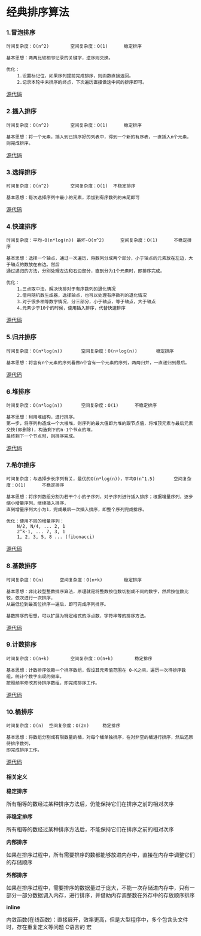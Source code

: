 # 经典排序算法

### 1.冒泡排序
	时间复杂度：O(n^2)		空间复杂度：O(1)		稳定排序
	
	基本思想：两两比较相邻记录的关键字，逆序则交换。
	
	优化：
		1.设置标记位，如果序列提前完成排序，则函数直接返回。
		2.记录本轮中未排序的终点，下次遍历直接做这中间的排序即可。
		
[源代码](https://github.com/ywang2014/Rookie/tree/master/Src/sort/bubbleSort)

### 2.插入排序
	时间复杂度：O(n^2)		空间复杂度：O(1)		稳定排序
	
	基本思想：将一个元素，插入到已排序好的列表中，得到一个新的有序表，一直插入n个元素，则完成排序。
	
[源代码](https://github.com/ywang2014/Rookie/tree/master/Src/sort/insertSort)

### 3.选择排序
	时间复杂度：O(n^2) 		空间复杂度：O(1)	不稳定排序
	
	基本思想：每次选择序列中最小的元素，添加到有序数列的末尾即可
	
[源代码](https://github.com/ywang2014/Rookie/tree/master/Src/sort/selectSort)

### 4.快速排序
	时间复杂度：平均-O(n*log(n)) 最坏-O(n^2)		空间复杂度：O(1)		不稳定排序
	
	基本思想：选择一个轴点，通过一次遍历，将数列分成两个部分，小于轴点的元素放在左边，大于轴点的数放在右边。然后
	通过递归的方法，分别处理左边和右边部分，直到分为1个元素时，即排序完成。
	
	优化：
		1.三点取中法，解决快排对于有序数列的退化情况
		2.借用随机数生成器，选择轴点，也可以处理有序数列的退化情况
		3.对于很多相等数字情况，分三部分，小于轴点，等于轴点，大于轴点
		4.元素少于10个的时候，使用插入排序，代替快速排序
	
[源代码](https://github.com/ywang2014/Rookie/tree/master/Src/sort/quickSort)

### 5.归并排序
	时间复杂度：O(n*log(n))		空间复杂度：O(n+log(n))		稳定排序
	
	基本思想：将含有n个元素的序列看做n个含有一个元素的序列，两两归并，一直递归到最后。
	
[源代码](https://github.com/ywang2014/Rookie/tree/master/Src/sort/bubbleSort)

### 6.堆排序
	时间复杂度：O(n*log(n))		空间复杂度：O(1)		不稳定排序
		
	基本思想：利用堆结构，进行排序。
	第一步，将序列构造成一个大根堆，则序列的最大值即为堆的跟节点值，将堆顶元素与最后元素交换(即删除)，构造剩下的n-1个节点的堆，
	最终剩下一个节点时，则排序完成。
		
[源代码](https://github.com/ywang2014/Rookie/tree/master/Src/sort/bubbleSort)

### 7.希尔排序
	时间复杂度：与选择步长序列有关，最优的O(n*log(n))，平均O(n^1.5)		空间复杂度：O(1)		不稳定排序
	
	基本思想：将序列数组分割为若干个小的子序列，对子序列进行插入排序；根据增量序列，逐步缩小增量序列，继续插入排序，
	直到增量序列大小为1，完成最后一次插入排序，即整个序列完成排序。
	
	优化：使用不同的增量序列：
		N/2, N/4, ... 2, 1
		2^k-1, ... 7, 3, 1 
		1, 2, 3, 5, 8 ... (fibonacci)
	
[源代码](https://github.com/ywang2014/Rookie/tree/master/Src/sort/bubbleSort)

### 8.基数排序
	时间复杂度：O(n)		空间复杂度：O(n+k)		稳定排序
	
	基本思想：非比较型整数排序算法，原理就是将整数按位数切割成不同的数字，然后按位数比较，依次进行一次排序，
	从最低位到最高位排序一遍后，即可完成序列排序。
	
	基数排序的思想，可以扩展为特定格式的浮点数，字符串等的排序方法。
	
[源代码](https://github.com/ywang2014/Rookie/tree/master/Src/sort/bubbleSort)

### 9.计数排序
	时间复杂度：O(n+k)		空间复杂度：O(n+k)		稳定排序
	
	基本思想：计数排序依赖一个排序数组，假设其元素值范围在 0-K之间，遍历一次待排序数组，统计个数字出现的频率，
	按照频率修改其待排序数组，即完成排序工作。
	
[源代码](https://github.com/ywang2014/Rookie/tree/master/Src/sort/bubbleSort)

### 10.桶排序
	时间复杂度：O(n)	空间复杂度：O(2n)		稳定排序
	
	基本思想：将数组分割成有限数量的桶，对每个桶单独排序，在对非空的桶进行排序，然后还原待排序数列，
	即完成排序工作。
	
[源代码](https://github.com/ywang2014/Rookie/tree/master/Src/sort/bubbleSort)

#### 相关定义
**稳定排序**

所有相等的数经过某种排序方法后，仍能保持它们在排序之前的相对次序

**非稳定排序**

所有相等的数经过某种排序方法后，不能保持它们在排序之前的相对次序

**内部排序**

如果在排序过程中，所有需要排序的数都能够放进内存中，直接在内存中调整它们的存储顺序

**外部排序**

如果在排序过程中，需要排序的数据量过于庞大，不能一次存储进内存中，只有一部分一部分数据调入内存，进行排序，并借助内存调整数在外存中的存放顺序排序

**inline**

内敛函数(在线函数)：直接展开，效率更高，但是大型程序中，多个包含头文件时，存在重复定义等问题	C语言的 宏
